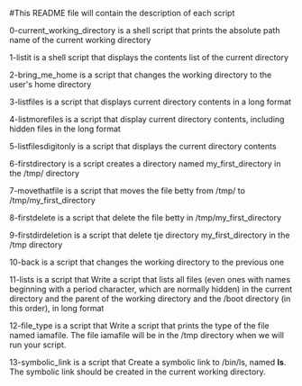 #This README file will contain the description of each script

0-current_working_directory is a shell script that prints the absolute path name of the current working directory

1-listit is a shell script that displays the contents list of the current directory

2-bring_me_home is a script that changes the working directory to the user's home directory

3-listfiles is a script that displays current directory contents in a long format

4-listmorefiles is a script that display current directory contents, including hidden files in the long format

5-listfilesdigitonly is a script that displays the current directory contents
 
6-firstdirectory is a script creates a directory named my_first_directory in the /tmp/ directory

7-movethatfile is a script that moves the file betty from /tmp/ to /tmp/my_first_directory

8-firstdelete is a script that delete the file betty in /tmp/my_first_directory

9-firstdirdeletion is a script that delete tje directory my_first_directory in the /tmp directory

10-back is a script that changes the working directory to the previous one

11-lists is a script that Write a script that lists all files (even ones with names beginning with a period character, which are normally hidden) in the current directory and the parent of the working directory and the /boot directory (in this order), in long format

12-file_type is a script that Write a script that prints the type of the file named iamafile. The file iamafile will be in the /tmp directory when we will run your script.

13-symbolic_link is a script that Create a symbolic link to /bin/ls, named __ls__. The symbolic link should be created in the current working directory.



